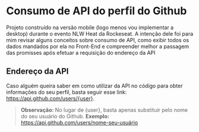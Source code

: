 # Consumo de API do perfil do Github

Projeto construído na versão mobile (logo menos vou implementar a desktop) durante o evento NLW Heat da Rockeseat. A intenção dele foi para mim revisar alguns conceitos sobre consumo de API, como exibir todos os dados mandados por ela no Front-End e compreender melhor a passagem das promisses após efetuar a requisição do endereço da API


## Endereço da API

Caso alguém queira saber em como utilizar da API no código para obter informações do seu perfil, basta seguir esse link: https://api.github.com/users/{user}.

> **Observação:** No lugar de {user}, basta apenas substituir pelo nome do seu usuário do Github. **Exemplo:** https://api.github.com/users/nome-seu-usuário